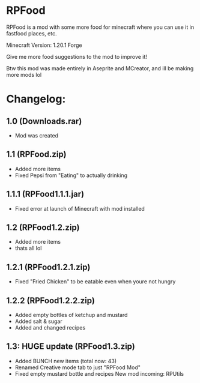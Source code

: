 # RPFood
RPFood is a mod with some more food for minecraft where you can use it in fastfood places, etc.

Minecraft Version: 1.20.1 Forge

Give me more food suggestions to the mod to improve it!


Btw this mod was made entirely in Aseprite and MCreator, and ill be making more mods lol

# Changelog:

## 1.0 (Downloads.rar)

- Mod was created

## 1.1 (RPFood.zip)
- Added more items
- Fixed Pepsi from "Eating" to actually drinking

## 1.1.1 (RPFood1.1.1.jar)
- Fixed error at launch of Minecraft with mod installed

## 1.2 (RPFood1.2.zip)
- Added more items
- thats all lol

## 1.2.1 (RPFood1.2.1.zip)
- Fixed "Fried Chicken" to be eatable even when youre not hungry

## 1.2.2 (RPFood1.2.2.zip)
- Added empty bottles of ketchup and mustard
- Added salt & sugar
- Added and changed recipes

## 1.3: HUGE update (RPFood1.3.zip)
- Added BUNCH new items (total now: 43)
- Renamed Creative mode tab to just "RPFood Mod"
- Fixed empty mustard bottle and recipes
New mod incoming: RPUtils
